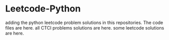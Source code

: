 # Leetcode-Python
adding the python leetcode problem solutions in this repositories. 
The code files are here.
all CTCI problems solutions are here.
some leetcode solutions are here.






































